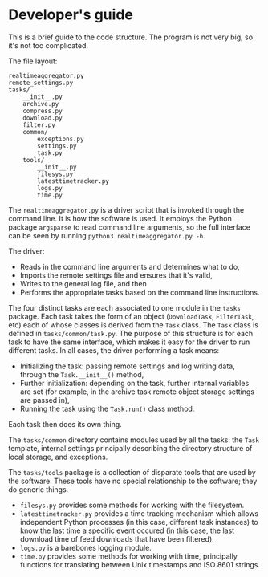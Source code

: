 # Developer's guide

This is a brief guide to the code structure.
The program is not very big, so it's not too complicated.


The file layout:
```
realtimeaggregator.py
remote_settings.py
tasks/
    __init__.py
    archive.py
    compress.py
    download.py
    filter.py
    common/
        exceptions.py
        settings.py
        task.py
    tools/
        __init__.py
        filesys.py
        latesttimetracker.py
        logs.py
        time.py
```

The `realtimeaggregator.py` is a driver script that is
invoked through the command line. 
It is how the software is used.
It employs the Python package `argsparse` to read 
command line arguments, so the full interface can be seen by
running `python3 realtimeaggregator.py -h`.

The driver:

* Reads in the command line arguments and determines what to do,
* Imports the remote settings file and ensures that it's valid,
* Writes to the general log file, and then
* Performs the appropriate tasks based on the command line instructions.

The four distinct tasks are each associated to one module in
the `tasks` package. Each task takes the form of an object
(`DownloadTask`, `FilterTask`, etc) each of whose classes is derived from
the `Task` class. The `Task` class is defined in `tasks/common/task.py`.
The purpose of this structure is for each task to have the same interface,
which makes it easy for the driver to run different tasks.
In all cases, the driver performing a task means:

* Initializing the task: passing remote settings and log writing data,
	through the `Task.__init__()` method,
* Further initialization: depending on the task, further internal
	variables are set (for example, in the archive task remote
	object storage settings are passed in),
* Running the task using the `Task.run()` class method. 

Each task then does its own thing.


The `tasks/common` directory contains modules used by all
the tasks: the `Task` template, internal settings principally describing the
directory structure of local storage, and exceptions.

The `tasks/tools` package is a collection of disparate tools 
that are used by the software. These tools have no special relationship
to the software; they do generic things.

* `filesys.py` provides some methods for working with the filesystem.
* `latesttimetracker.py` provides a time tracking mechanism which allows
	independent Python processes (in this case, different task instances)
	to know the last time a specific event occured (in this case,
	the last download time of feed downloads that have been filtered).
* `logs.py` is a barebones logging module.
* `time.py` provides some methods for working with time, principally
	functions for translating between Unix timestamps and 
	ISO 8601 strings.

